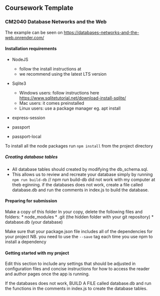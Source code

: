 ##  Coursework Template ##
### CM2040 Database Networks and the Web ###
The example can be seen on 
https://databases-networks-and-the-web.onrender.com/
#### Installation requirements ####

* NodeJS 
    - follow the install instructions at 
    - we recommend using the latest LTS version
* Sqlite3 
    - Windows users: follow instructions here https://www.sqlitetutorial.net/download-install-sqlite/
    - Mac users: it comes preinstalled
    - Linux users: use a package manager eg. apt install
* express-session
    
* passport
    
* passport-local


To install all the node packages run ```npm install``` from the project directory




##### Creating database tables #####

* All database tables should created by modifying the db_schema.sql.
* This allows us to review and recreate your database simply by running ```npm run build-db``` // npm run build-db did not work with my computer at theb eginning.
if the databases does not work, create a file called database.db and run the comments in index.js to build the database.


#### Preparing for submission ####

Make a copy of this folder
In your copy, delete the following files and folders:
    * node_modules
    * .git (the hidden folder with your git repository)
    * database.db (your database) 

Make sure that your package.json file includes all of the dependencies for your project NB. you need to use the ```--save``` tag each time you use npm to install a dependency

#### Getting started with my project ####

Edit this section to include any settings that should be adjusted in configuration files and concise instructions for how to access the reader and author pages once the app is running.

If the databases does not work, BUILD A FILE called database.db and run the functions in the comments in index.js to create the database tables.


